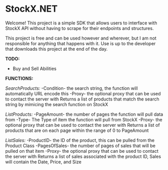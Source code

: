 # **StockX.NET** #

Welcome! This project is a simple SDK that allows users to interface with StockX API without having to scrape for their endpoints and structures.

This project is free and can be used however and wherever, but I am not responsible for anything that happens with it. Use is up to the developer that downloads this project at the end of the day.

**TODO:**
- Buy and Sell Abilities

**FUNCTIONS:**

*SearchProducts:*
-Condition- the search string, the function will automatically URL encode this
-Proxy- the optional proxy that can be used to contact the server with
Returns a list of products that match the search string by mimicing the search function on StockX

*ListProducts:*
-PageAmount- the number of pages the function will pull data from
-Type- The Type of item the function will pull from StockX
-Proxy- the optional proxy that can be used to contact the server with
Returns a list of products that are on each page within the range of 0 to PageAmount

*ListSales:*
-ProductID- the ID of the product, this can be pulled from the Product Class
-PagesOfSales- the number of pages of sales that will be pulled on that item
-Proxy- the optional proxy that can be used to contact the server with
Returns a list of sales associated with the product ID, Sales will contain the Date, Price, and Size
